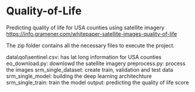 # Quality-of-Life
Predicting quality of life for USA counties using satellite imagery https://info.gramener.com/whitepaper-satellite-images-quality-of-life


The zip folder contains all the necessary files to execute the project.

data\qol\sentinel.csv: has lat long information for USA counties
eo_download.py: downlowd the satellite imagery
preprocess.py: process the images
srm_single_dataset: create train, validation and test data
srm_single_model: building the deep learning architechture 
srm_single_train: train the model
output: predicting the quality of life score


